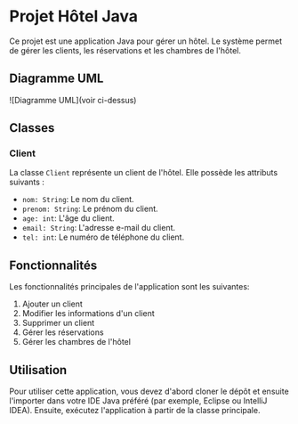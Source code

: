 # Projet Hôtel Java

Ce projet est une application Java pour gérer un hôtel. Le système permet de gérer les clients, les réservations et les chambres de l'hôtel.

## Diagramme UML

![Diagramme UML](voir ci-dessus)

## Classes

### Client

La classe `Client` représente un client de l'hôtel. Elle possède les attributs suivants :

- `nom: String`: Le nom du client.
- `prenom: String`: Le prénom du client.
- `age: int`: L'âge du client.
- `email: String`: L'adresse e-mail du client.
- `tel: int`: Le numéro de téléphone du client.

## Fonctionnalités

Les fonctionnalités principales de l'application sont les suivantes:

1. Ajouter un client
2. Modifier les informations d'un client
3. Supprimer un client
4. Gérer les réservations
5. Gérer les chambres de l'hôtel

## Utilisation

Pour utiliser cette application, vous devez d'abord cloner le dépôt et ensuite l'importer dans votre IDE Java préféré (par exemple, Eclipse ou IntelliJ IDEA). Ensuite, exécutez l'application à partir de la classe principale.
